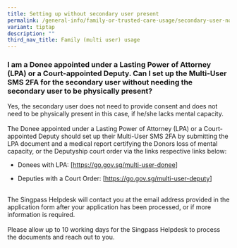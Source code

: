 ```yaml
---
title: Setting up without secondary user present
permalink: /general-info/family-or-trusted-care-usage/secondary-user-not-present/
variant: tiptap
description: ""
third_nav_title: Family (multi user) usage
---
```

<h3>I am a Donee appointed under a Lasting Power of Attorney (LPA) or a Court-appointed Deputy. Can I set up the Multi-User SMS 2FA for the secondary user without needing the secondary user to be physically present?</h3>
<p>Yes, the secondary user does not need to provide consent and does not
need to be physically present in this case, if he/she lacks mental capacity.
<br>
<br>The Donee appointed under a Lasting Power of Attorney (LPA) or a Court-appointed
Deputy should set up their Multi-User SMS 2FA by submitting the LPA document
and a medical report certifying the Donors loss of mental capacity, or
the Deputyship court order via the links respective links below:
<br>
</p>
<ul data-tight="true" class="tight">
<li>
<p>Donees with LPA: [<a href="https://go.gov.sg/multi-user-donee" rel="noopener noreferrer nofollow" target="_blank"><u>https://go.gov.sg/multi-user-donee</u></a>]</p>
</li>
<li>
<p>Deputies with a Court Order: [<a href="https://go.gov.sg/multi-user-donee" rel="noopener noreferrer nofollow" target="_blank"><u>https://go.gov.sg/multi-user-deputy</u></a>]</p>
</li>
</ul>
<p>
<br>The Singpass Helpdesk will contact you at the email address provided in
the application form after your application has been processed, or if more
information is required.
<br>
<br>Please allow up to 10 working days for the Singpass Helpdesk to process
the documents and reach out to you.</p>